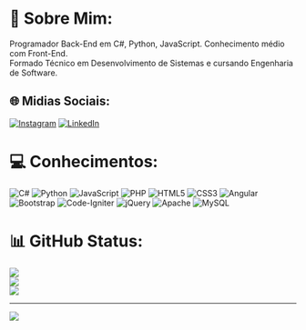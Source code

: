 # 🤠 Sobre Mim:
Programador Back-End em C#, Python, JavaScript. Conhecimento médio com Front-End.<br>Formado Técnico em Desenvolvimento de Sistemas e cursando Engenharia de Software.<br>


## 🌐 Midias Sociais:
[![Instagram](https://img.shields.io/badge/Instagram-%23E4405F.svg?logo=Instagram&logoColor=white)](https://instagram.com/jonasaaugusto) [![LinkedIn](https://img.shields.io/badge/LinkedIn-%230077B5.svg?logo=linkedin&logoColor=white)](https://linkedin.com/in/jonasaaugusto)

# 💻 Conhecimentos:
![C#](https://img.shields.io/badge/c%23-%23239120.svg?style=flat&logo=c-sharp&logoColor=white) ![Python](https://img.shields.io/badge/python-3670A0?style=flat&logo=python&logoColor=ffdd54) ![JavaScript](https://img.shields.io/badge/javascript-%23323330.svg?style=flat&logo=javascript&logoColor=%23F7DF1E) ![PHP](https://img.shields.io/badge/php-%23777BB4.svg?style=flat&logo=php&logoColor=white) ![HTML5](https://img.shields.io/badge/html5-%23E34F26.svg?style=flat&logo=html5&logoColor=white) ![CSS3](https://img.shields.io/badge/css3-%231572B6.svg?style=flat&logo=css3&logoColor=white) ![Angular](https://img.shields.io/badge/angular-%23DD0031.svg?style=flat&logo=angular&logoColor=white) ![Bootstrap](https://img.shields.io/badge/bootstrap-%23563D7C.svg?style=flat&logo=bootstrap&logoColor=white) ![Code-Igniter](https://img.shields.io/badge/CodeIgniter-%23EF4223.svg?style=flat&logo=codeIgniter&logoColor=white) ![jQuery](https://img.shields.io/badge/jquery-%230769AD.svg?style=flat&logo=jquery&logoColor=white) ![Apache](https://img.shields.io/badge/apache-%23D42029.svg?style=flat&logo=apache&logoColor=white) ![MySQL](https://img.shields.io/badge/mysql-%2300f.svg?style=flat&logo=mysql&logoColor=white)
# 📊 GitHub Status:
![](https://github-readme-stats.vercel.app/api?username=JonasaAugusto&theme=highcontrast&hide_border=true&include_all_commits=true&count_private=false)<br/>
![](https://github-readme-streak-stats.herokuapp.com/?user=JonasaAugusto&theme=highcontrast&hide_border=true)<br/>
![](https://github-readme-stats.vercel.app/api/top-langs/?username=JonasaAugusto&theme=highcontrast&hide_border=true&include_all_commits=true&count_private=false&layout=compact)

---
[![](https://visitcount.itsvg.in/api?id=JonasaAugusto&icon=2&color=12)](https://visitcount.itsvg.in)
